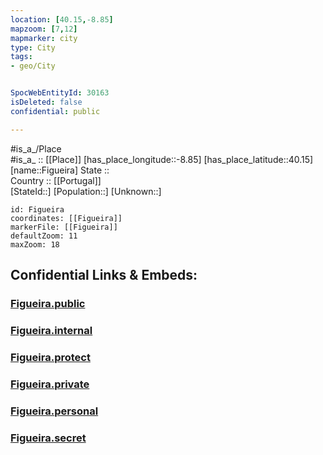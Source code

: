 ```yaml
---
location: [40.15,-8.85] 
mapzoom: [7,12] 
mapmarker: city 
type: City
tags:
- geo/City


SpocWebEntityId: 30163
isDeleted: false
confidential: public

---
```

#is_a_/Place  
#is_a_ :: [[Place]] 
[has_place_longitude::-8.85] 
[has_place_latitude::40.15] 
[name::Figueira] 
State ::  
Country :: [[Portugal]]  
[StateId::] 
[Population::] 
[Unknown::] 


```leaflet
id: Figueira
coordinates: [[Figueira]] 
markerFile: [[Figueira]] 
defaultZoom: 11 
maxZoom: 18
```


## Confidential Links & Embeds: 

### [Figueira.public](/_public/\Earth\Continent\Europe\Europe~South\Portugal\CityFigueira.public.md) 

### [Figueira.internal](/_internal/\Earth\Continent\Europe\Europe~South\Portugal\CityFigueira.internal.md) 

### [Figueira.protect](/_protect/\Earth\Continent\Europe\Europe~South\Portugal\CityFigueira.protect.md) 

### [Figueira.private](/_private/\Earth\Continent\Europe\Europe~South\Portugal\CityFigueira.private.md) 

### [Figueira.personal](/_personal/\Earth\Continent\Europe\Europe~South\Portugal\CityFigueira.personal.md) 

### [Figueira.secret](/_secret/\Earth\Continent\Europe\Europe~South\Portugal\CityFigueira.secret.md)

